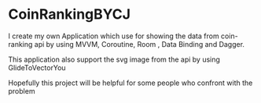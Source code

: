 # CoinRankingBYCJ

I create my own Application which use for showing the data from coin-ranking api by using MVVM, Coroutine, Room , Data Binding and Dagger.

This application also support the svg image from the api by using GlideToVectorYou

Hopefully this project will be helpful for some people who confront with the problem 
